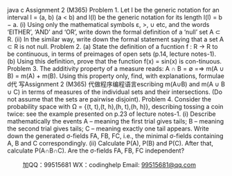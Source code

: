 java c
Assignment 2 (M365)
Problem 1. Let I be the generic notation for an interval I = (a, b) (a < b) and l(I) be the generic notation for its length l(I) = b − a.
(i) Using only the mathematical symbols ε, >, ∪ etc, and the words ‘EITHER’, ‘AND’ and ‘OR’, write down the formal definition of a ‘null’ set A ⊂ R.
(ii) In the similar way, write down the formal statement saying that a set A ⊂ R is not null.
Problem 2. (a) State the definition of a fucntion f : R → R to be continuous, in terms of preimages of open sets (p.14, lecture notes-1).
(b) Using this definition, prove that the function f(x) = sin(x) is con-tinuous.
Problem 3. The additivity property of a measure reads:
A ∩ B = ∅ =⇒ m(A ∪ B) = m(A) + m(B).
Using this property only, find, with explanations, formulae d代 写Assignment 2 (M365)
代做程序编程语言escribing m(A∪B) and m(A ∪ B ∪ C) in terms of measures of the individual sets and their intersections. (Do not assume that the sets are pairwise disjoint).
Problem 4. Consider the probability space with
Ω = {(t, t),(t, h),(h, t),(h, h)},
describing tossing a coin twice: see the example presented on p.23 of lecture notes-1.
(i) Describe mathematically the events
A – meaning the first trial gives tails;
B – meaning the second trial gives tails;
C – meaning exactly one tail appears.
Write down the generated σ-fields FA, FB, FC, i.e., the minimal σ-fields containing A, B and C correspondingly.
(ii) Calculate P(A), P(B) and P(C). After that, calculate P(A∩B∩C). Are the σ-fields FA, FB, FC independent?







         
加QQ：99515681  WX：codinghelp  Email: 99515681@qq.com
